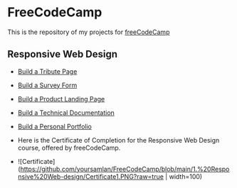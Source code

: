 # FreeCodeCamp
This is the repository of my projects for [freeCodeCamp](https://www.freeCodeCamp.org)

## Responsive Web Design
- [Build a Tribute Page](https://yoursamlan.github.io/FreeCodeCamp/1.%20Responsive%20Web-design/1.%20Tribute%20Page/)
- [Build a Survey Form](https://yoursamlan.github.io/FreeCodeCamp/1.%20Responsive%20Web-design/2.%20Survey%20Form/)
- [Build a Product Landing Page](https://yoursamlan.github.io/FreeCodeCamp/1.%20Responsive%20Web-design/3.%20Product%20Landing%20Page/)
- [Build a Technical Documentation](https://yoursamlan.github.io/FreeCodeCamp/1.%20Responsive%20Web-design/4.%20Technical%20Documentation%20Page/)
- [Build a Personal Portfolio](https://yoursamlan.github.io/FreeCodeCamp/1.%20Responsive%20Web-design/5.%20Personal%20Portfolio/)

- Here is the Certificate of Completion for the Responsive Web Design course, offered by freeCodeCamp.
-  ![Certificate](https://github.com/yoursamlan/FreeCodeCamp/blob/main/1.%20Responsive%20Web-design/Certificate1.PNG?raw=true | width=100)
